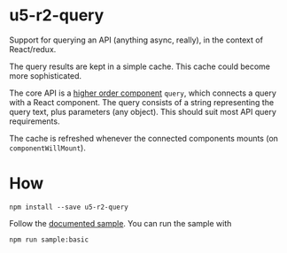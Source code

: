 # u5-r2-query

Support for querying an API (anything async, really), in the context of
React/redux.

The query results are kept in a simple cache. This cache could become more
sophisticated.

The core API is a [higher order
component](https://facebook.github.io/react/docs/higher-order-components.html)
`query`, which connects a query with a React component. The query consists of a
string representing the query text, plus parameters (any object). This should
suit most API query requirements.

The cache is refreshed whenever the connected components mounts (on
`componentWillMount`).

# How

```
npm install --save u5-r2-query
```

Follow the [documented sample](./sample/index.js). You can run the sample with

```
npm run sample:basic
```

